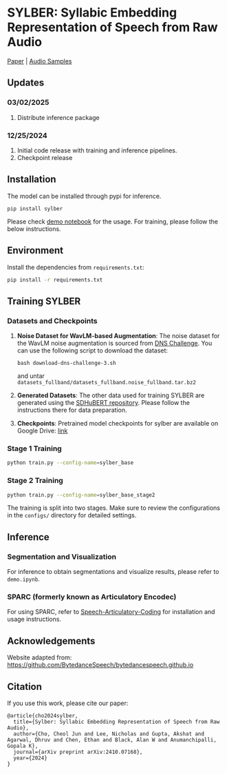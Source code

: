 # SYLBER: Syllabic Embedding Representation of Speech from Raw Audio

[Paper](https://arxiv.org/abs/2410.07168) | [Audio Samples](https://berkeley-speech-group.github.io/sylber)


## Updates

### 03/02/2025
1. Distribute inference package

### 12/25/2024
1. Initial code release with training and inference pipelines.
2. Checkpoint release

## Installation

The model can be installed through pypi for inference. 

```
pip install sylber
```
Please check [demo notebook](demo.ipynb) for the usage.
For training, please follow the below instructions.

## Environment

Install the dependencies from `requirements.txt`:
```bash
pip install -r requirements.txt
```

## Training SYLBER

### Datasets and Checkpoints

1. **Noise Dataset for WavLM-based Augmentation**: The noise dataset for the WavLM noise augmentation is sourced from [DNS Challenge](https://github.com/microsoft/DNS-Challenge). You can use the following script to download the dataset:
   ```
   bash download-dns-challenge-3.sh
   ```
    and untar `datasets_fullband/datasets_fullband.noise_fullband.tar.bz2`

2. **Generated Datasets**: The other data used for training SYLBER are generated using the [SDHuBERT repository](https://github.com/cheoljun95/sdhubert). Please follow the instructions there for data preparation.

3. **Checkpoints**: Pretrained model checkpoints for sylber are available on Google Drive: [link](https://drive.google.com/drive/folders/1Savigp6jnLKIAZ-6nwKkIwJ8Us1CkG5e?usp=sharing)

### Stage 1 Training
```bash
python train.py --config-name=sylber_base
```

### Stage 2 Training
```bash
python train.py --config-name=sylber_base_stage2
```

The training is split into two stages. Make sure to review the configurations in the `configs/` directory for detailed settings.

## Inference

### Segmentation and Visualization

For inference to obtain segmentations and visualize results, please refer to `demo.ipynb`.

### SPARC (formerly known as Articulatory Encodec)

For using SPARC, refer to [Speech-Articulatory-Coding](https://github.com/Berkeley-Speech-Group/Speech-Articulatory-Coding) for installation and usage instructions.



## Acknowledgements

Website adapted from: https://github.com/BytedanceSpeech/bytedancespeech.github.io

## Citation

If you use this work, please cite our paper:
```
@article{cho2024sylber,
  title={Sylber: Syllabic Embedding Representation of Speech from Raw Audio},
  author={Cho, Cheol Jun and Lee, Nicholas and Gupta, Akshat and Agarwal, Dhruv and Chen, Ethan and Black, Alan W and Anumanchipalli, Gopala K},
  journal={arXiv preprint arXiv:2410.07168},
  year={2024}
}
```
